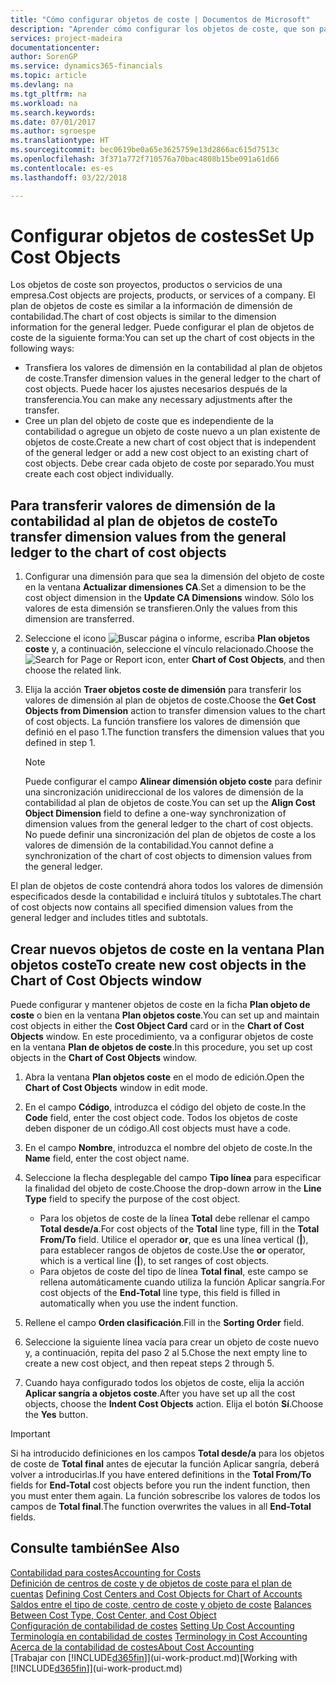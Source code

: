 ```yaml
---
title: "Cómo configurar objetos de coste | Documentos de Microsoft"
description: "Aprender cómo configurar los objetos de coste, que son parecidos a las dimensiones de contabilidad."
services: project-madeira
documentationcenter: 
author: SorenGP
ms.service: dynamics365-financials
ms.topic: article
ms.devlang: na
ms.tgt_pltfrm: na
ms.workload: na
ms.search.keywords: 
ms.date: 07/01/2017
ms.author: sgroespe
ms.translationtype: HT
ms.sourcegitcommit: bec0619be0a65e3625759e13d2866ac615d7513c
ms.openlocfilehash: 3f371a772f710576a70bac4808b15be091a61d66
ms.contentlocale: es-es
ms.lasthandoff: 03/22/2018

---
```

# <a name="set-up-cost-objects"></a><span data-ttu-id="568c2-103">Configurar objetos de costes</span><span class="sxs-lookup"><span data-stu-id="568c2-103">Set Up Cost Objects</span></span>
<span data-ttu-id="568c2-104">Los objetos de coste son proyectos, productos o servicios de una empresa.</span><span class="sxs-lookup"><span data-stu-id="568c2-104">Cost objects are projects, products, or services of a company.</span></span> <span data-ttu-id="568c2-105">El plan de objetos de coste es similar a la información de dimensión de contabilidad.</span><span class="sxs-lookup"><span data-stu-id="568c2-105">The chart of cost objects is similar to the dimension information for the general ledger.</span></span> <span data-ttu-id="568c2-106">Puede configurar el plan de objetos de coste de la siguiente forma:</span><span class="sxs-lookup"><span data-stu-id="568c2-106">You can set up the chart of cost objects in the following ways:</span></span>  

* <span data-ttu-id="568c2-107">Transfiera los valores de dimensión en la contabilidad al plan de objetos de coste.</span><span class="sxs-lookup"><span data-stu-id="568c2-107">Transfer dimension values in the general ledger to the chart of cost objects.</span></span> <span data-ttu-id="568c2-108">Puede hacer los ajustes necesarios después de la transferencia.</span><span class="sxs-lookup"><span data-stu-id="568c2-108">You can make any necessary adjustments after the transfer.</span></span>  
* <span data-ttu-id="568c2-109">Cree un plan del objeto de coste que es independiente de la contabilidad o agregue un objeto de coste nuevo a un plan existente de objetos de coste.</span><span class="sxs-lookup"><span data-stu-id="568c2-109">Create a new chart of cost object that is independent of the general ledger or add a new cost object to an existing chart of cost objects.</span></span> <span data-ttu-id="568c2-110">Debe crear cada objeto de coste por separado.</span><span class="sxs-lookup"><span data-stu-id="568c2-110">You must create each cost object individually.</span></span>  

## <a name="to-transfer-dimension-values-from-the-general-ledger-to-the-chart-of-cost-objects"></a><span data-ttu-id="568c2-111">Para transferir valores de dimensión de la contabilidad al plan de objetos de coste</span><span class="sxs-lookup"><span data-stu-id="568c2-111">To transfer dimension values from the general ledger to the chart of cost objects</span></span>  
1.  <span data-ttu-id="568c2-112">Configurar una dimensión para que sea la dimensión del objeto de coste en la ventana **Actualizar dimensiones CA**.</span><span class="sxs-lookup"><span data-stu-id="568c2-112">Set a dimension to be the cost object dimension in the **Update CA Dimensions** window.</span></span> <span data-ttu-id="568c2-113">Sólo los valores de esta dimensión se transfieren.</span><span class="sxs-lookup"><span data-stu-id="568c2-113">Only the values from this dimension are transferred.</span></span>  
2.  <span data-ttu-id="568c2-114">Seleccione el icono ![Buscar página o informe](media/ui-search/search_small.png "icono Buscar página o informe"), escriba **Plan objetos coste** y, a continuación, seleccione el vínculo relacionado.</span><span class="sxs-lookup"><span data-stu-id="568c2-114">Choose the ![Search for Page or Report](media/ui-search/search_small.png "Search for Page or Report icon") icon, enter **Chart of Cost Objects**, and then choose the related link.</span></span>  
3.  <span data-ttu-id="568c2-115">Elija la acción **Traer objetos coste de dimensión** para transferir los valores de dimensión al plan de objetos de coste.</span><span class="sxs-lookup"><span data-stu-id="568c2-115">Choose the **Get Cost Objects from Dimension** action to transfer dimension values to the chart of cost objects.</span></span> <span data-ttu-id="568c2-116">La función transfiere los valores de dimensión que definió en el paso 1.</span><span class="sxs-lookup"><span data-stu-id="568c2-116">The function transfers the dimension values that you defined in step 1.</span></span>  

    > [!NOTE]  
    >  <span data-ttu-id="568c2-117">Puede configurar el campo **Alinear dimensión objeto coste** para definir una sincronización unidireccional de los valores de dimensión de la contabilidad al plan de objetos de coste.</span><span class="sxs-lookup"><span data-stu-id="568c2-117">You can set up the **Align Cost Object Dimension**  field to define a one-way synchronization of dimension values from the general ledger to the chart of cost objects.</span></span> <span data-ttu-id="568c2-118">No puede definir una sincronización del plan de objetos de coste a los valores de dimensión de la contabilidad.</span><span class="sxs-lookup"><span data-stu-id="568c2-118">You cannot define a synchronization of the chart of cost objects to dimension values from the general ledger.</span></span>  

<span data-ttu-id="568c2-119">El plan de objetos de coste contendrá ahora todos los valores de dimensión especificados desde la contabilidad e incluirá títulos y subtotales.</span><span class="sxs-lookup"><span data-stu-id="568c2-119">The chart of cost objects now contains all specified dimension values from the general ledger and includes titles and subtotals.</span></span>  

## <a name="to-create-new-cost-objects-in-the-chart-of-cost-objects-window"></a><span data-ttu-id="568c2-120">Crear nuevos objetos de coste en la ventana Plan objetos coste</span><span class="sxs-lookup"><span data-stu-id="568c2-120">To create new cost objects in the Chart of Cost Objects window</span></span>  
<span data-ttu-id="568c2-121">Puede configurar y mantener objetos de coste en la ficha **Plan objeto de coste** o bien en la ventana **Plan objetos coste**.</span><span class="sxs-lookup"><span data-stu-id="568c2-121">You can set up and maintain cost objects in either the **Cost Object Card** card or in the **Chart of Cost Objects** window.</span></span> <span data-ttu-id="568c2-122">En este procedimiento, va a configurar objetos de coste en la ventana **Plan de objetos de coste**.</span><span class="sxs-lookup"><span data-stu-id="568c2-122">In this procedure, you set up cost objects in the **Chart of Cost Objects** window.</span></span>  

1.  <span data-ttu-id="568c2-123">Abra la ventana **Plan objetos coste** en el modo de edición.</span><span class="sxs-lookup"><span data-stu-id="568c2-123">Open the **Chart of Cost Objects** window in edit mode.</span></span>  
2.  <span data-ttu-id="568c2-124">En el campo **Código**, introduzca el código del objeto de coste.</span><span class="sxs-lookup"><span data-stu-id="568c2-124">In the **Code** field, enter the cost object code.</span></span> <span data-ttu-id="568c2-125">Todos los objetos de coste deben disponer de un código.</span><span class="sxs-lookup"><span data-stu-id="568c2-125">All cost objects must have a code.</span></span>  
3.  <span data-ttu-id="568c2-126">En el campo **Nombre**, introduzca el nombre del objeto de coste.</span><span class="sxs-lookup"><span data-stu-id="568c2-126">In the **Name** field, enter the cost object name.</span></span>  
4.  <span data-ttu-id="568c2-127">Seleccione la flecha desplegable del campo **Tipo línea** para especificar la finalidad del objeto de coste.</span><span class="sxs-lookup"><span data-stu-id="568c2-127">Choose the drop-down arrow in the **Line Type** field to specify the purpose of the cost object.</span></span>  

    * <span data-ttu-id="568c2-128">Para los objetos de coste de la línea **Total** debe rellenar el campo **Total desde/a**.</span><span class="sxs-lookup"><span data-stu-id="568c2-128">For cost objects of the **Total** line type, fill in the **Total From/To** field.</span></span> <span data-ttu-id="568c2-129">Utilice el operador **or**, que es una línea vertical (**&#124;**), para establecer rangos de objetos de coste.</span><span class="sxs-lookup"><span data-stu-id="568c2-129">Use the **or** operator, which is a vertical line (**&#124;**), to set ranges of cost objects.</span></span>  
    * <span data-ttu-id="568c2-130">Para objetos de coste del tipo de línea **Total final**, este campo se rellena automáticamente cuando utiliza la función Aplicar sangría.</span><span class="sxs-lookup"><span data-stu-id="568c2-130">For cost objects of the **End-Total** line type, this field is filled in automatically when you use  the indent function.</span></span>  
5.  <span data-ttu-id="568c2-131">Rellene el campo **Orden clasificación**.</span><span class="sxs-lookup"><span data-stu-id="568c2-131">Fill in the **Sorting Order** field.</span></span>  
6.  <span data-ttu-id="568c2-132">Seleccione la siguiente línea vacía para crear un objeto de coste nuevo y, a continuación, repita del paso 2 al 5.</span><span class="sxs-lookup"><span data-stu-id="568c2-132">Chose the next empty line to create a new cost object, and then repeat steps 2 through 5.</span></span>  
7.  <span data-ttu-id="568c2-133">Cuando haya configurado todos los objetos de coste, elija la acción **Aplicar sangría a objetos coste**.</span><span class="sxs-lookup"><span data-stu-id="568c2-133">After you have set up all the cost objects, choose the **Indent Cost Objects** action.</span></span> <span data-ttu-id="568c2-134">Elija el botón **Sí**.</span><span class="sxs-lookup"><span data-stu-id="568c2-134">Choose the **Yes** button.</span></span>  

> [!IMPORTANT]  
>  <span data-ttu-id="568c2-135">Si ha introducido definiciones en los campos **Total desde/a** para los objetos de coste de **Total final** antes de ejecutar la función Aplicar sangría, deberá volver a introducirlas.</span><span class="sxs-lookup"><span data-stu-id="568c2-135">If you have entered definitions in the **Total From/To** fields for **End-Total** cost objects before you run the indent function, then you must enter them again.</span></span> <span data-ttu-id="568c2-136">La función sobrescribe los valores de todos los campos de **Total final**.</span><span class="sxs-lookup"><span data-stu-id="568c2-136">The function overwrites the values in all **End-Total** fields.</span></span>  

## <a name="see-also"></a><span data-ttu-id="568c2-137">Consulte también</span><span class="sxs-lookup"><span data-stu-id="568c2-137">See Also</span></span>  
[<span data-ttu-id="568c2-138">Contabilidad para costes</span><span class="sxs-lookup"><span data-stu-id="568c2-138">Accounting for Costs</span></span>](finance-manage-cost-accounting.md)  
<span data-ttu-id="568c2-139">[Definición de centros de coste y de objetos de coste para el plan de cuentas](finance-defining-cost-centers-and-cost-objects-for-chart-of-accounts.md) </span><span class="sxs-lookup"><span data-stu-id="568c2-139">[Defining Cost Centers and Cost Objects for Chart of Accounts](finance-defining-cost-centers-and-cost-objects-for-chart-of-accounts.md) </span></span>  
<span data-ttu-id="568c2-140">[Saldos entre el tipo de coste, centro de coste y objeto de coste](finance-balances-between-cost-type-cost-center-and-cost-object.md) </span><span class="sxs-lookup"><span data-stu-id="568c2-140">[Balances Between Cost Type, Cost Center, and Cost Object](finance-balances-between-cost-type-cost-center-and-cost-object.md) </span></span>  
<span data-ttu-id="568c2-141">[Configuración de contabilidad de costes](finance-set-up-cost-accounting.md) </span><span class="sxs-lookup"><span data-stu-id="568c2-141">[Setting Up Cost Accounting](finance-set-up-cost-accounting.md) </span></span>  
<span data-ttu-id="568c2-142">[Terminología en contabilidad de costes](finance-terminology-in-cost-accounting.md) </span><span class="sxs-lookup"><span data-stu-id="568c2-142">[Terminology in Cost Accounting](finance-terminology-in-cost-accounting.md) </span></span>  
[<span data-ttu-id="568c2-143">Acerca de la contabilidad de costes</span><span class="sxs-lookup"><span data-stu-id="568c2-143">About Cost Accounting</span></span>](finance-about-cost-accounting.md)  
<span data-ttu-id="568c2-144">[Trabajar con [!INCLUDE[d365fin](includes/d365fin_md.md)]](ui-work-product.md)</span><span class="sxs-lookup"><span data-stu-id="568c2-144">[Working with [!INCLUDE[d365fin](includes/d365fin_md.md)]](ui-work-product.md)</span></span>

